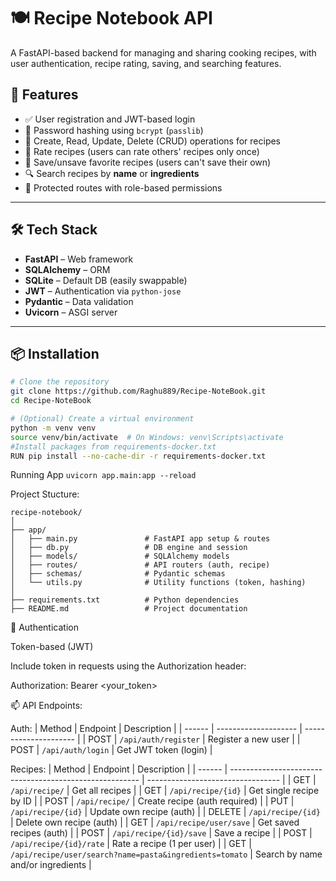 # 🍽️ Recipe Notebook API

A FastAPI-based backend for managing and sharing cooking recipes, with user authentication, recipe rating, saving, and searching features.

## 🚀 Features

- ✅ User registration and JWT-based login
- 🔐 Password hashing using `bcrypt` (`passlib`)
- 📄 Create, Read, Update, Delete (CRUD) operations for recipes
- 🌟 Rate recipes (users can rate others' recipes only once)
- 📌 Save/unsave favorite recipes (users can't save their own)
- 🔍 Search recipes by **name** or **ingredients**
- 🔐 Protected routes with role-based permissions

---

## 🛠️ Tech Stack

- **FastAPI** – Web framework
- **SQLAlchemy** – ORM
- **SQLite** – Default DB (easily swappable)
- **JWT** – Authentication via `python-jose`
- **Pydantic** – Data validation
- **Uvicorn** – ASGI server

---

## 📦 Installation

```bash
# Clone the repository
git clone https://github.com/Raghu889/Recipe-NoteBook.git
cd Recipe-NoteBook

# (Optional) Create a virtual environment
python -m venv venv
source venv/bin/activate  # On Windows: venv\Scripts\activate
#Install packages from requirements-docker.txt
RUN pip install --no-cache-dir -r requirements-docker.txt
```

Running App
```uvicorn app.main:app --reload```


Project Stucture:

```
recipe-notebook/
│
├── app/
│   ├── main.py               # FastAPI app setup & routes
│   ├── db.py                 # DB engine and session
│   ├── models/               # SQLAlchemy models
│   ├── routes/               # API routers (auth, recipe)
│   ├── schemas/              # Pydantic schemas
│   └── utils.py              # Utility functions (token, hashing)
│
├── requirements.txt          # Python dependencies
├── README.md                 # Project documentation

```

🔐 Authentication

  Token-based (JWT)

  Include token in requests using the Authorization header:

  Authorization: Bearer <your_token>
  
📫 API Endpoints:

Auth:
| Method | Endpoint             | Description           |
| ------ | -------------------- | --------------------- |
| POST   | `/api/auth/register` | Register a new user   |
| POST   | `/api/auth/login`    | Get JWT token (login) |


Recipes:
| Method | Endpoint                                                | Description                       |
| ------ | ------------------------------------------------------- | --------------------------------- |
| GET    | `/api/recipe/`                                          | Get all recipes                   |
| GET    | `/api/recipe/{id}`                                      | Get single recipe by ID           |
| POST   | `/api/recipe/`                                          | Create recipe (auth required)     |
| PUT    | `/api/recipe/{id}`                                      | Update own recipe (auth)          |
| DELETE | `/api/recipe/{id}`                                      | Delete own recipe (auth)          |
| GET    | `/api/recipe/user/save`                                 | Get saved recipes (auth)          |
| POST   | `/api/recipe/{id}/save`                                 | Save a recipe                     |
| POST   | `/api/recipe/{id}/rate`                                 | Rate a recipe (1 per user)        |
| GET    | `/api/recipe/user/search?name=pasta&ingredients=tomato` | Search by name and/or ingredients |

